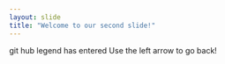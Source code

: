 ```yaml
---
layout: slide
title: "Welcome to our second slide!"
---
```

git hub legend has entered
Use the left arrow to go back!
